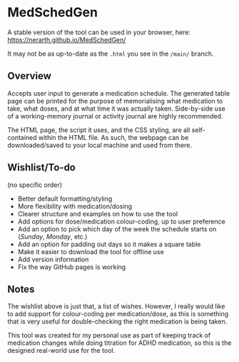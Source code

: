 # MedSchedGen
A stable version of the tool can be used in your browser, here: https://nerarth.github.io/MedSchedGen/

It may not be as up-to-date as the `.html` you see in the `/main/` branch.

## Overview
Accepts user input to generate a medication schedule. The generated table page can be printed for the purpose of memorialising what medication to take, what doses, and at what time it was actually taken. Side-by-side use of a working-memory journal or activity journal are highly recommended.

The HTML page, the script it uses, and the CSS styling, are all self-contained within the HTML file. As such, the webpage can be downloaded/saved to your local machine and used from there.

## Wishlist/To-do
(no specific order)
- Better default formatting/styling
- More flexibility with medication/dosing
- Clearer structure and examples on how to use the tool
- Add options for dose/medication colour-coding, up to user preference
- Add an option to pick which day of the week the schedule starts on (*Sunday*, *Monday*, etc.)
- Add an option for padding out days so it makes a square table
- Make it easier to download the tool for offline use
- Add version information
- Fix the way GitHub pages is working

## Notes
The wishlist above is just that, a list of wishes. However, I really would like to add support for colour-coding per medication/dose, as this is something that is very useful for double-checking the right medication is being taken.

This tool was created for my personal use as part of keeping track of medication changes while doing titration for ADHD medication, so this is the designed real-world use for the tool.
